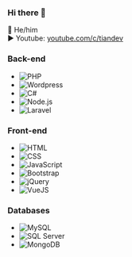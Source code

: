 ### Hi there 👋

👥 He/him<br>
▶️ Youtube: [youtube.com/c/tiandev](https://www.youtube.com/c/tiandev)

### Back-end

- ![PHP](https://img.shields.io/badge/php-%23777BB4.svg?style=for-the-badge&logo=php&logoColor=white)
- ![Wordpress](https://img.shields.io/badge/wordpress-%23777BB4.svg?style=for-the-badge&logo=php&logoColor=white)
- ![C#](https://img.shields.io/badge/C%23-239120?style=for-the-badge&logo=c-sharp&logoColor=white)
- ![Node.js](https://img.shields.io/badge/Node.js-43853D?style=for-the-badge&logo=node.js&logoColor=white)
- ![Laravel](https://img.shields.io/badge/laravel-%23FF2D20.svg?style=for-the-badge&logo=laravel&logoColor=white)

### Front-end

- ![HTML](https://img.shields.io/badge/HTML-239120?style=for-the-badge&logo=html5&logoColor=white)
- ![CSS](https://img.shields.io/badge/CSS-239120?&style=for-the-badge&logo=css3&logoColor=white)
- ![JavaScript](https://img.shields.io/badge/javascript-%23323330.svg?style=for-the-badge&logo=javascript&logoColor=%23F7DF1E)
- ![Bootstrap](https://img.shields.io/badge/bootstrap-%23563D7C.svg?style=for-the-badge&logo=bootstrap&logoColor=white)
- ![jQuery](https://img.shields.io/badge/jquery-%230769AD.svg?style=for-the-badge&logo=jquery&logoColor=white)
- ![VueJS](https://img.shields.io/badge/vuejs-%2335495e.svg?style=for-the-badge&logo=vuedotjs&logoColor=%234FC08D)

### Databases

- ![MySQL](https://img.shields.io/badge/MySQL-00000F?style=for-the-badge&logo=mysql&logoColor=white)
- ![SQL Server](https://img.shields.io/badge/Microsoft_SQL_Server-CC2927?style=for-the-badge&logo=microsoft-sql-server&logoColor=white)
- ![MongoDB](https://img.shields.io/badge/MongoDB-4EA94B?style=for-the-badge&logo=mongodb&logoColor=white)

